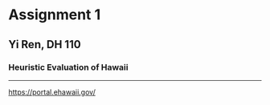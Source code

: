 # Assignment 1 
## Yi Ren, DH 110

### Heuristic Evaluation of Hawaii 
---


https://portal.ehawaii.gov/

